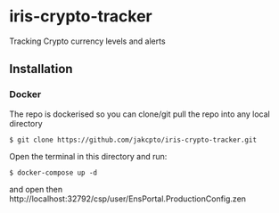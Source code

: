 # iris-crypto-tracker
Tracking Crypto currency levels and alerts

## Installation 

### Docker
The repo is dockerised so you can  clone/git pull the repo into any local directory
```
$ git clone https://github.com/jakcpto/iris-crypto-tracker.git
```
Open the terminal in this directory and run:
```
$ docker-compose up -d
```
and open then http://localhost:32792/csp/user/EnsPortal.ProductionConfig.zen

